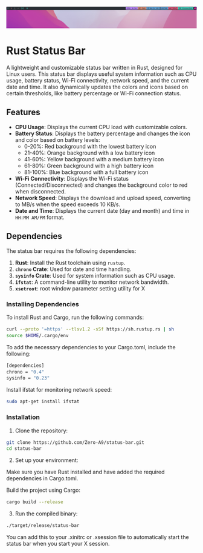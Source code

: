![](screen1.png)
# Rust Status Bar

A lightweight and customizable status bar written in Rust, designed for Linux users. This status bar displays useful system information such as CPU usage, battery status, Wi-Fi connectivity, network speed, and the current date and time. It also dynamically updates the colors and icons based on certain thresholds, like battery percentage or Wi-Fi connection status.

## Features

- **CPU Usage**: Displays the current CPU load with customizable colors.
- **Battery Status**: Displays the battery percentage and changes the icon and color based on battery levels:
  - 0-20%: Red background with the lowest battery icon
  - 21-40%: Orange background with a low battery icon
  - 41-60%: Yellow background with a medium battery icon
  - 61-80%: Green background with a high battery icon
  - 81-100%: Blue background with a full battery icon
- **Wi-Fi Connectivity**: Displays the Wi-Fi status (Connected/Disconnected) and changes the background color to red when disconnected.
- **Network Speed**: Displays the download and upload speed, converting to MB/s when the speed exceeds 10 KB/s.
- **Date and Time**: Displays the current date (day and month) and time in `HH:MM AM/PM` format.

## Dependencies

The status bar requires the following dependencies:

1. **Rust**: Install the Rust toolchain using `rustup`.
2. **`chrono` Crate**: Used for date and time handling.
3. **`sysinfo` Crate**: Used for system information such as CPU usage.
4. **`ifstat`**: A command-line utility to monitor network bandwidth.
5. **`xsetroot`**: root window parameter setting utility for X

### Installing Dependencies

To install Rust and Cargo, run the following commands:

```bash
curl --proto '=https' --tlsv1.2 -sSf https://sh.rustup.rs | sh
source $HOME/.cargo/env
```

To add the necessary dependencies to your Cargo.toml, include the following:

```bash
[dependencies]
chrono = "0.4"
sysinfo = "0.23"
```

Install ifstat for monitoring network speed:

```bash
sudo apt-get install ifstat
```

### Installation

1. Clone the repository:

```bash
git clone https://github.com/Zero-A9/status-bar.git
cd status-bar
```

2. Set up your environment:

Make sure you have Rust installed and have added the required dependencies in Cargo.toml.

Build the project using Cargo:

```bash
cargo build --release
```
3. Run the compiled binary:

```bash
./target/release/status-bar
```
You can add this to your .xinitrc or .xsession file to automatically start the status bar when you start your X session.

